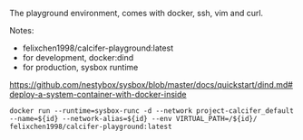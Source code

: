 The playground environment, comes with docker, ssh, vim and curl.

Notes:

- felixchen1998/calcifer-playground:latest
- for development, docker:dind
- for production, sysbox runtime

https://github.com/nestybox/sysbox/blob/master/docs/quickstart/dind.md#deploy-a-system-container-with-docker-inside

`docker run --runtime=sysbox-runc -d --network project-calcifer_default --name=${id} --network-alias=${id} --env VIRTUAL_PATH=/${id}/ felixchen1998/calcifer-playground:latest`
